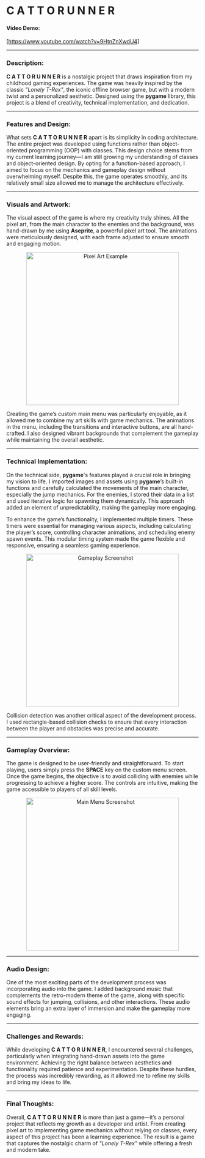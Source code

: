 # C A T T O R U N N E R  

#### Video Demo:  
[<https://www.youtube.com/watch?v=9HtnZnXwdU4>]

---

### Description:  

<p>
<strong>C A T T O R U N N E R</strong> is a nostalgic project that draws inspiration from my childhood gaming experiences. The game was heavily inspired by the classic <em>"Lonely T-Rex"</em>, the iconic offline browser game, but with a modern twist and a personalized aesthetic. Designed using the <strong>pygame</strong> library, this project is a blend of creativity, technical implementation, and dedication.
</p>

---

### Features and Design:  

<p>
What sets <strong>C A T T O R U N N E R</strong> apart is its simplicity in coding architecture. The entire project was developed using functions rather than object-oriented programming (OOP) with classes. This design choice stems from my current learning journey—I am still growing my understanding of classes and object-oriented design. By opting for a function-based approach, I aimed to focus on the mechanics and gameplay design without overwhelming myself. Despite this, the game operates smoothly, and its relatively small size allowed me to manage the architecture effectively.
</p>

---

### Visuals and Artwork:  

<p>
The visual aspect of the game is where my creativity truly shines. All the pixel art, from the main character to the enemies and the background, was hand-drawn by me using <strong>Aseprite</strong>, a powerful pixel art tool. The animations were meticulously designed, with each frame adjusted to ensure smooth and engaging motion. 
</p>

<div align="center">
<!-- Insert an image of the game character or pixel art here -->
<img src="https://drive.google.com/file/d/1gnFSLq6GboW6g2mqJlRISQvlXVqAHvqR/view?usp=drive_link" alt="Pixel Art Example" width="400">
</div>

<p>
Creating the game’s custom main menu was particularly enjoyable, as it allowed me to combine my art skills with game mechanics. The animations in the menu, including the transitions and interactive buttons, are all hand-crafted. I also designed vibrant backgrounds that complement the gameplay while maintaining the overall aesthetic.
</p>

---

### Technical Implementation:  

<p>
On the technical side, <strong>pygame</strong>'s features played a crucial role in bringing my vision to life. I imported images and assets using <strong>pygame</strong>’s built-in functions and carefully calculated the movements of the main character, especially the jump mechanics. For the enemies, I stored their data in a list and used iterative logic for spawning them dynamically. This approach added an element of unpredictability, making the gameplay more engaging.
</p>

<p>
To enhance the game’s functionality, I implemented multiple timers. These timers were essential for managing various aspects, including calculating the player’s score, controlling character animations, and scheduling enemy spawn events. This modular timing system made the game flexible and responsive, ensuring a seamless gaming experience. 
</p>

<div align="center">
<!-- Insert an image of the gameplay here -->
<img src="https://drive.google.com/file/d/182oxX9I_wzb6ZFspHCdrqbMiTqm_vKLQ/view?usp=drive_link" alt="Gameplay Screenshot" width="400">
</div>

<p>
Collision detection was another critical aspect of the development process. I used rectangle-based collision checks to ensure that every interaction between the player and obstacles was precise and accurate.
</p>

---

### Gameplay Overview:  

<p>
The game is designed to be user-friendly and straightforward. To start playing, users simply press the <strong>SPACE</strong> key on the custom menu screen. Once the game begins, the objective is to avoid colliding with enemies while progressing to achieve a higher score. The controls are intuitive, making the game accessible to players of all skill levels.
</p>

<div align="center">
<!-- Insert an image of the main menu or a control screen here -->
<img src="https://drive.google.com/file/d/1yH1HMYorHvG02ajWWs7p1_Rxa74HhW_H/view?usp=drive_link" alt="Main Menu Screenshot" width="400">
</div>

---

### Audio Design:  

<p>
One of the most exciting parts of the development process was incorporating audio into the game. I added background music that complements the retro-modern theme of the game, along with specific sound effects for jumping, collisions, and other interactions. These audio elements bring an extra layer of immersion and make the gameplay more engaging.
</p>

---

### Challenges and Rewards:  

<p>
While developing <strong>C A T T O R U N N E R</strong>, I encountered several challenges, particularly when integrating hand-drawn assets into the game environment. Achieving the right balance between aesthetics and functionality required patience and experimentation. Despite these hurdles, the process was incredibly rewarding, as it allowed me to refine my skills and bring my ideas to life.
</p>

---

### Final Thoughts:  

<p>
Overall, <strong>C A T T O R U N N E R</strong> is more than just a game—it’s a personal project that reflects my growth as a developer and artist. From creating pixel art to implementing game mechanics without relying on classes, every aspect of this project has been a learning experience. The result is a game that captures the nostalgic charm of <em>"Lonely T-Rex"</em> while offering a fresh and modern take.
</p>
